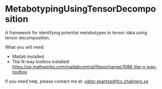 # MetabotypingUsingTensorDecomposition
A framework for identifying potential metabotypes in tensor data using tensor decomposition.

What you will need:
  - Matlab installed
  - The N-way toolbox installed: https://se.mathworks.com/matlabcentral/fileexchange/1088-the-n-way-toolbox

If you need help, please contact me at: viktor.skantze@fcc.chalmers.se
